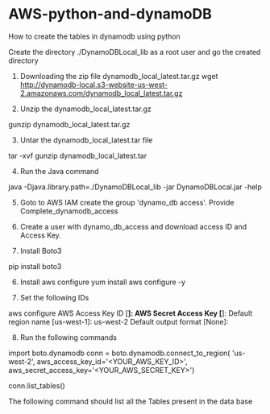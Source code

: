 # AWS-python-and-dynamoDB
How to create the tables in dynamodb using python 

Create the directory ./DynamoDBLocal_lib as a root user and go the  created directory 
1) Downloading the zip file dynamodb_local_latest.tar.gz
wget http://dynamodb-local.s3-website-us-west-2.amazonaws.com/dynamodb_local_latest.tar.gz

2) Unzip the dynamodb_local_latest.tar.gz

gunzip dynamodb_local_latest.tar.gz

3) Untar the  dynamodb_local_latest.tar file

tar -xvf gunzip dynamodb_local_latest.tar 

4) Run the Java command 

java -Djava.library.path=./DynamoDBLocal_lib -jar DynamoDBLocal.jar -help

5) Goto to AWS IAM  create the group 'dynamo_db access'. Provide Complete_dynamodb_access 

6) Create a user with dynamo_db_access and download access ID and Access Key.

5)  Install Boto3

pip install boto3

6) Install aws configure
 yum install aws configure -y
 
7) Set the following IDs

aws configure
AWS Access Key ID [****]:
AWS Secret Access Key [****]:
Default region name [us-west-1]: us-west-2
Default output format [None]:

8) Run the following commands

import boto.dynamodb
conn = boto.dynamodb.connect_to_region(
        'us-west-2',
        aws_access_key_id='<YOUR_AWS_KEY_ID>',
        aws_secret_access_key='<YOUR_AWS_SECRET_KEY>')
        
conn.list_tables()

The following command should list all the Tables present in the data base
